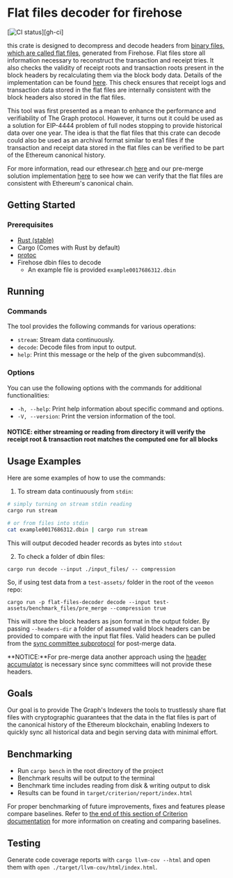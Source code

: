 # Flat files decoder for firehose

[![CI status](https://github.com/semiotic-ai/flat-files-decoder/workflows/ci/badge.svg)][gh-ci]

this crate is designed to decompress and decode headers from [binary files, which are called flat files,](https://github.com/streamingfast/firehose-ethereum/blob/develop/proto/sf/ethereum/type/v2/type.proto) generated from Firehose. Flat files store all information necessary to reconstruct the transaction and receipt tries. It also checks the validity of receipt roots and transaction roots present in the block headers by recalculating them via the block body data. Details of the implementation can be found [here](https://github.com/streamingfast/dbin?tab=readme-ov-file).
This check ensures that receipt logs and transaction data stored in the flat files are internally consistent with the block headers also stored in the flat files.

This tool was first presented as a mean to enhance the performance and verifiability of The Graph protocol. However,
it turns out it could be used as a solution for EIP-4444 problem of full nodes stopping to provide historical data over one year.
The idea is that the flat files that this crate can decode could also be used as an archival format similar to era1 files if the
transaction and receipt data stored in the flat files can be verified to be part of the Ethereum canonical history. 

For more information, read our ethresear.ch [here](https://ethresear.ch/t/using-the-graph-to-preserve-historical-data-and-enable-eip-4444/17318) and our pre-merge
solution implementation [here](https://github.com/semiotic-ai/header_accumulator) to see how we can verify that the flat files are consistent with Ethereum's canonical chain. 

## Getting Started

### Prerequisites
- [Rust (stable)](https://www.rust-lang.org/tools/install)
- Cargo (Comes with Rust by default)
- [protoc](https://grpc.io/docs/protoc-installation/)
- Firehose dbin files to decode
  - An example file is provided `example0017686312.dbin`

## Running

### Commands

The tool provides the following commands for various operations:

- `stream`: Stream data continuously.
- `decode`: Decode files from input to output.
- `help`: Print this message or the help of the given subcommand(s).

### Options

You can use the following options with the commands for additional functionalities:

- `-h, --help`: Print help information about specific command and options.
- `-V, --version`: Print the version information of the tool.


#### NOTICE: either streaming or reading from directory it will verify the receipt root & transaction root matches the computed one for all blocks

## Usage Examples

Here are some examples of how to use the commands:

1. To stream data continuously from `stdin`:

  ```bash
  # simply turning on stream stdin reading
  cargo run stream
  
  # or from files into stdin
  cat example0017686312.dbin | cargo run stream
  ```

This will output decoded header records as bytes into `stdout`

2. To check a folder of dbin files:

```terminal
cargo run decode --input ./input_files/ -- compression
```

So, if using test data from a `test-assets/` folder in the root of the `veemon` repo:

```terminal
cargo run -p flat-files-decoder decode --input test-assets/benchmark_files/pre_merge --compression true
```

This will store the block headers as json format in the output folder. 
By passing `--headers-dir` a folder of assumed valid block headers can be provided to compare
with the input flat files. Valid headers can be pulled from the [sync committee subprotocol](https://github.com/ethereum/annotated-spec/blob/master/altair/sync-protocol.md) for post-merge data.

**NOTICE:**For pre-merge data another approach using the [header accumulator](https://github.com/ethereum/portal-network-specs/blob/8ad5bc33cb0d4485d2eab73bf2decc43e7566a8f/history-network.md#the-header-accumulator) is necessary since
sync committees will not provide these headers.

## Goals

Our goal is to provide The Graph's Indexers the tools to trustlessly share flat files with cryptographic guarantees 
that the data in the flat files is part of the canonical history of the Ethereum blockchain, 
enabling Indexers to quickly sync all historical data and begin serving data with minimal effort.

## Benchmarking
- Run `cargo bench` in the root directory of the project
- Benchmark results will be output to the terminal
- Benchmark time includes reading from disk & writing output to disk
- Results can be found in `target/criterion/report/index.html`

For proper benchmarking of future improvements, fixes and features please compare baselines.
Refer to [the end of this section of Criterion documentation](https://bheisler.github.io/criterion.rs/book/user_guide/command_line_options.html) for more information on creating and comparing baselines.

## Testing 
Generate code coverage reports with `cargo llvm-cov --html` and open them with `open ./target/llvm-cov/html/index.html`. 